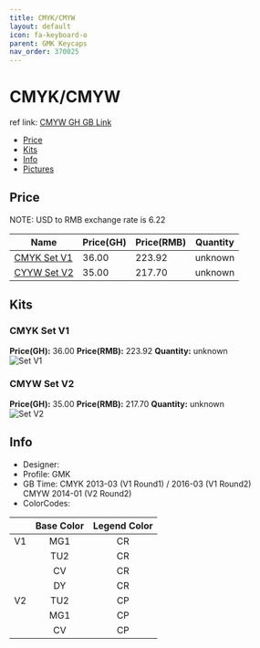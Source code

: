```yaml
---
title: CMYK/CMYW 
layout: default
icon: fa-keyboard-o
parent: GMK Keycaps
nav_order: 370025
---
```


# CMYK/CMYW

ref link: [CMYW GH GB Link](https://geekhack.org/index.php?topic=54039.0)

* [Price](#price)
* [Kits](#kits)
* [Info](#info)
* [Pictures](#pictures)


## Price  
NOTE: USD to RMB exchange rate is 6.22

| Name          | Price(GH)    |  Price(RMB) | Quantity |
| ------------- | ------------ |  ---------- | -------- |
|[CMYK Set V1](#cmyk-set-v1)|36.00|223.92|unknown|
|[CYYW Set V2](#cmyw-set-v2)|35.00|217.70|unknown|


## Kits
### CMYK Set V1
**Price(GH):** 36.00    **Price(RMB):** 223.92    **Quantity:** unknown  
<img src="{{ 'assets/images/gmk-keycaps/cmyw/kits_pics/set-v1.png' | relative_url }}" alt="Set V1" class="image featured">

### CMYW Set V2
**Price(GH):** 35.00    **Price(RMB):** 217.70    **Quantity:** unknown  
<img src="{{ 'assets/images/gmk-keycaps/cmyw/kits_pics/set-v2.jpg' | relative_url }}" alt="Set V2" class="image featured">


## Info
* Designer: 
* Profile: GMK 
* GB Time: CMYK 2013-03 (V1 Round1) / 2016-03 (V1 Round2)  
           CMYW 2014-01 (V2 Round2)
* ColorCodes: 

||Base Color      | Legend Color
| :-------------: | :-------------: | :------------:
|V1|MG1|CR
||TU2|CR
||CV|CR
||DY|CR
|V2|TU2|CP
||MG1|CP
||CV|CP
